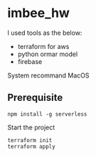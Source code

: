 # imbee_hw

I used tools as the below:
- terraform for aws
- python ormar model
- firebase

System recommand MacOS
## Prerequisite
```
npm install -g serverless
```

Start the project
```
terraform init
terraform apply
```
